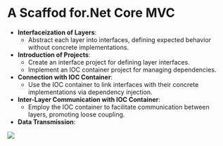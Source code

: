 # A Scaffod for.Net Core MVC
- **Interfaceization of Layers**:
  - Abstract each layer into interfaces, defining expected behavior without concrete implementations.
- **Introduction of Projects**:
  - Create an interface project for defining layer interfaces.
  - Implement an IOC container project for managing dependencies.
- **Connection with IOC Container**:
  - Use the IOC container to link interfaces with their concrete implementations via dependency injection.
- **Inter-Layer Communication with IOC Container**:
  - Employ the IOC container to facilitate communication between layers, promoting loose coupling.
- **Data Transmission**:

![](https://github.com/LuckyCodeDog/.Net_Core_MVC_Three_Layers_Scaffold/blob/master/6429caa30a8bebc6efdb1c629180ba6.png)
